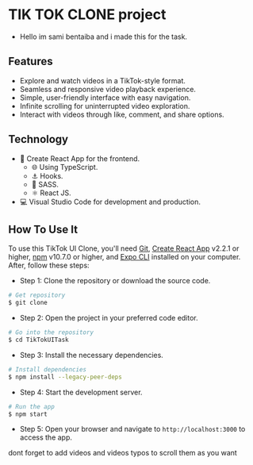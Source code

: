 # TIK TOK CLONE project
- Hello im sami bentaiba and i made this for the task.
## Features
- Explore and watch videos in a TikTok-style format.
- Seamless and responsive video playback experience.
- Simple, user-friendly interface with easy navigation.
- Infinite scrolling for uninterrupted video exploration.
- Interact with videos through like, comment, and share options.

## Technology
- 💎 Create React App for the frontend.
    - 🌐 Using TypeScript.
    - ⚓ Hooks.
    - 🎨 SASS.
    - ⚛️ React JS.
- 💻 Visual Studio Code for development and production.

## How To Use It
To use this TikTok UI Clone, you'll need [Git](https://git-scm.com), [Create React App](https://reactjs.org/docs/create-a-new-react-app.html) v2.2.1 or higher, [npm](https://www.npmjs.com/) v10.7.0 or higher, and [Expo CLI](https://docs.expo.dev/workflow/expo-cli/) installed on your computer. After, follow these steps:

- Step 1: Clone the repository or download the source code.
```bash
# Get repository
$ git clone 
```
- Step 2: Open the project in your preferred code editor.
```bash
# Go into the repository
$ cd TikTokUITask
```
- Step 3: Install the necessary dependencies.
```bash
# Install dependencies
$ npm install --legacy-peer-deps
```
- Step 4: Start the development server.
```bash
# Run the app
$ npm start
```
- Step 5: Open your browser and navigate to `http://localhost:3000` to access the app.


dont forget to add videos and videos typos
to scroll them as you want
